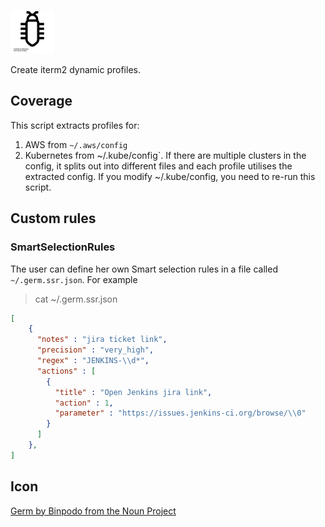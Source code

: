 ![germ](noun_Germ_2997094.png)

Create iterm2 dynamic profiles.

## Coverage

This script extracts profiles for:

1. AWS from `~/.aws/config`
2. Kubernetes from ~/.kube/config`. If there are multiple clusters in the config, it splits out into different files and each profile utilises the extracted config. If you modify ~/.kube/config, you need to re-run this script.


## Custom rules

### SmartSelectionRules

The user can define her own Smart selection rules in a file called `~/.germ.ssr.json`. For example

> cat ~/.germ.ssr.json
```json
[
    {
      "notes" : "jira ticket link",
      "precision" : "very_high",
      "regex" : "JENKINS-\\d*",
      "actions" : [
        {
          "title" : "Open Jenkins jira link",
          "action" : 1,
          "parameter" : "https://issues.jenkins-ci.org/browse/\\0"
        }
      ]
    },
]
```
## Icon

[Germ by Binpodo from the Noun Project](https://thenounproject.com/search/?q=germ&i=2997094)
